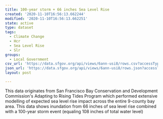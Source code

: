 ```yaml
---
title: 100-year storm + 66 inches Sea Level Rise
created: '2020-11-10T16:56:13.662244'
modified: '2020-11-10T16:56:13.662251'
state: active
type: dataset
tags:
  - Climate Change
  - Hcr
  - Sea Level Rise
  - Slr
groups:
  - Local Government
csv_url: 'https://data.sfgov.org/api/views/6ann-usi8/rows.csv?accessType=DOWNLOAD'
json_url: 'https://data.sfgov.org/api/views/6ann-usi8/rows.json?accessType=DOWNLOAD'
layout: post

---
```

This data originates from San Francisco Bay Conservation and Development Commission's Adapting to Rising Tides Program which performed extensive modelling of expected sea level rise impact across the entire 9-county bay area. This data shows inundation from 66 inches of sea level rise combined with a 100-year storm event (equaling 108 inches of total water level)
